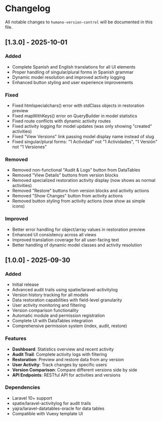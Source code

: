# Changelog

All notable changes to `humano-version-control` will be documented in this file.

## [1.3.0] - 2025-10-01

### Added
- Complete Spanish and English translations for all UI elements
- Proper handling of singular/plural forms in Spanish grammar
- Dynamic model resolution and improved activity logging
- Enhanced button styling and user experience improvements

### Fixed  
- Fixed htmlspecialchars() error with stdClass objects in restoration preview
- Fixed mapWithKeys() error on QueryBuilder in model statistics
- Fixed route conflicts with dynamic activity routes
- Fixed activity logging for model updates (was only showing "created" activities)
- Fixed "View Versions" link passing model display name instead of slug
- Fixed singular/plural forms: "1 Actividad" not "1 Actividades", "1 Versión" not "1 Versiones"

### Removed
- Removed non-functional "Audit & Logs" button from DataTables
- Removed "View Details" buttons from version blocks  
- Removed specialized restoration activity display (now shows as normal activities)
- Removed "Restore" buttons from version blocks and activity actions
- Removed "Show Changes" button from activity actions
- Removed button styling from activity actions (now show as simple icons)

### Improved
- Better error handling for object/array values in restoration preview
- Enhanced UI consistency across all views
- Improved translation coverage for all user-facing text
- Better handling of dynamic model classes and activity resolution

## [1.0.0] - 2025-09-30

### Added
- Initial release
- Advanced audit trails using spatie/laravel-activitylog
- Version history tracking for all models
- Data restoration capabilities with field-level granularity
- User activity monitoring and filtering
- Version comparison functionality
- Automatic module and permission registration
- Complete UI with DataTables integration
- Comprehensive permission system (index, audit, restore)

### Features
- **Dashboard**: Statistics overview and recent activity
- **Audit Trail**: Complete activity logs with filtering
- **Restoration**: Preview and restore data from any version
- **User Activity**: Track changes by specific users
- **Version Comparison**: Compare different versions side by side
- **API Endpoints**: RESTful API for activities and versions

### Dependencies
- Laravel 10+ support
- spatie/laravel-activitylog for audit trails
- yajra/laravel-datatables-oracle for data tables
- Compatible with Vuexy template UI
